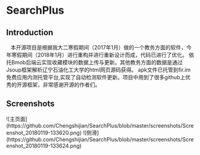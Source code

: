SearchPlus
==

Introduction
-

    本开源项目是根据我大二寒假期间（2017年1月）做的一个教务方面的软件，今年寒假期间（2018年1月）进行重构并进行重新设计而成，代码已进行了优化。
    依托Bmob后端云实现收藏模块的数据上传与更新。其他教务方面的数据是通过Jsoup框架解析辽宁石油化工大学的html网页源码获得。
    apk文件已托管到fir.im免费应用内测托管平台,实现了自动检测软件更新。项目中用到了很多github上优秀的开源框架，非常感谢开源的作者们。
    
Screenshots
-
<figure class="">
 <src="https://github.com/Chengshijian/SearchPlus/blob/master/screenshots/Screenshot_20180119-133620.png"/>
 <src="https://github.com/Chengshijian/SearchPlus/blob/master/screenshots/Screenshot_20180119-133624.png"/>
 </figure>
![主页面](https://github.com/Chengshijian/SearchPlus/blob/master/screenshots/Screenshot_20180119-133620.png)
![侧滑](https://github.com/Chengshijian/SearchPlus/blob/master/screenshots/Screenshot_20180119-133624.png)
